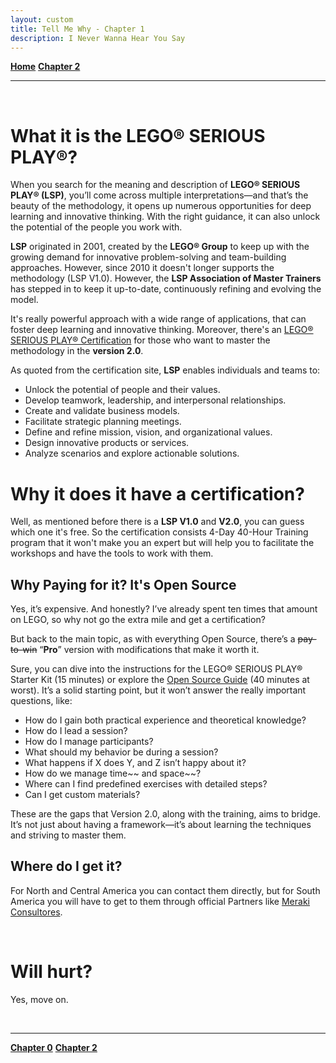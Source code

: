 ```yaml
---
layout: custom
title: Tell Me Why - Chapter 1
description: I Never Wanna Hear You Say
---
```


<div class="nav-buttons">
  <a href="/pages/lsp" class="custom-button right"><strong>Home</strong></a>
  <a href="/pages/lsp-chapter-2" class="custom-button left"><strong>Chapter 2</strong></a>
</div>

---

<br>

# What it is the LEGO® SERIOUS PLAY®?

When you search for the meaning and description of **LEGO® SERIOUS PLAY® (LSP)**, you’ll come across multiple interpretations—and that’s the beauty of the methodology, it opens up numerous opportunities for deep learning and innovative thinking. With the right guidance, it can also unlock the potential of the people you work with.

**LSP** originated in 2001, created by the **LEGO® Group** to keep up with the growing demand for innovative problem-solving and team-building approaches. However, since 2010 it doesn't longer supports the methodology (LSP V1.0). However, the **LSP Association of Master Trainers** has stepped in to keep it up-to-date, continuously refining and evolving the model.

It's really powerful approach with a wide range of applications, that can foster deep learning and innovative thinking. Moreover, there's an [LEGO® SERIOUS PLAY® Certification](https://seriousplay.community/usa/certification/) for those who want to master the methodology in the **version 2.0**.


As quoted from the certification site, **LSP** enables individuals and teams to:

- Unlock the potential of people and their values.
- Develop teamwork, leadership, and interpersonal relationships.
- Create and validate business models.
- Facilitate strategic planning meetings.
- Define and refine mission, vision, and organizational values.
- Design innovative products or services.
- Analyze scenarios and explore actionable solutions.


# Why it does it have a certification?

Well, as mentioned before there is a **LSP V1.0** and **V2.0**, you can guess which one it's free. So the certification consists 4-Day 40-Hour Training program that it won't make you an expert but will help you to facilitate the workshops and have the tools to work with them.

## Why Paying for it? It's Open Source

Yes, it’s expensive. And honestly? I’ve already spent ten times that amount on LEGO, so why not go the extra mile and get a certification?

But back to the main topic, as with everything Open Source, there’s a ~~pay-to-win~~ “**Pro**” version with modifications that make it worth it.

Sure, you can dive into the instructions for the LEGO® SERIOUS PLAY® Starter Kit (15 minutes) or explore the [Open Source Guide](https://davidgauntlett.com/wp-content/uploads/2013/04/LEGO_SERIOUS_PLAY_OpenSource_14mb.pdf) (40 minutes at worst). It’s a solid starting point, but it won’t answer the really important questions, like:

- How do I gain both practical experience and theoretical knowledge?
- How do I lead a session?
- How do I manage participants?
- What should my behavior be during a session?
- What happens if X does Y, and Z isn’t happy about it?
- How do we manage time~~ and space~~?
- Where can I find predefined exercises with detailed steps?
- Can I get custom materials?

These are the gaps that Version 2.0, along with the training, aims to bridge. It’s not just about having a framework—it’s about learning the techniques and striving to master them.


## Where do I get it?

For North and Central America you can contact them directly, but for South America you will have to get to them through official Partners like [Meraki Consultores](https://merakiconsultores.cl/lego-seriousplay/).

<br>

# Will hurt?

Yes, move on.

<br>

---

<div class="nav-buttons">
  <a href="/pages/lsp-chapter-0" class="custom-button right"><strong>Chapter 0</strong></a>
  <a href="/pages/lsp-chapter-2" class="custom-button left"><strong>Chapter 2</strong></a>
</div>
